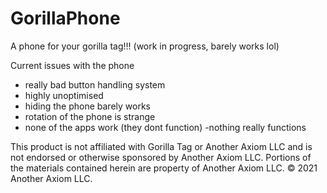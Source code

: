 # GorillaPhone
A phone for your gorilla tag!!! (work in progress, barely works lol)

Current issues with the phone
- really bad button handling system
- highly unoptimised
- hiding the phone barely works
- rotation of the phone is strange
- none of the apps work (they dont function)
-nothing really functions

This product is not affiliated with Gorilla Tag or Another Axiom LLC and is not endorsed or otherwise sponsored by Another Axiom LLC. Portions of the materials contained herein are property of Another Axiom LLC. © 2021 Another Axiom LLC.
